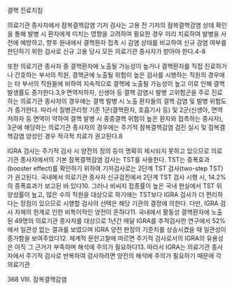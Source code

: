 결핵 진료지침

의료기관 종사자에서 잠복결핵감염 기저 검사는 고용 전 기저의 잠복결핵감염 상태 확인을 통해 발병 시 환자에게 미치는 영향을 고려하여 필요한 경우 미리 치료하여 발병을 사전에 예방하고, 향후 원내에서 결핵환자 접촉 시 감염 상태를 비교하여 신규 감염 여부를 판단하기 위한 검사로 신규 고용 당시 모든 의료기관 종사자가 받아야 한다.4-8

또한 의료기관 종사자 중 결핵환자에 노출될 가능성이 높거나 결핵환자를 직접 진료하거나 간호하는 부서의 직원, 결핵균에 노출될 위험이 높은 검사를 시행하는 직원의 경우에는 타 부서의 직원들에 비하여 지속적으로 결핵에 노출될 가능성이 높고 이로 인해 결핵 발생률도 증가한다.3,9 면역저하자, 신생아 등 결핵 감염시 발병 고위험군을 주로 진료하는 의료기관 종사자의 경우에는 결핵 발병 시 노출 환자들의 결핵 감염 및 발병 위험도가 증가한다. 따라서 질병관리청 기준 1군(결핵환자, 호흡기사 등) 및 2군(신생아, 면역저하자 등 면역이 약하여 결핵 발병 시 중증결핵 위험이 높은 환자와 접촉하는 종사자), 3군에 해당하는 의료기관 종사자의 경우에는 주기적 잠복결핵감염 검진 실시 및 잠복결핵감염 양성인 경우 적극적 치료가 권고된다.8

IGRA 검사는 주기적 검사 시 양전의 정의 등이 명확히 제시되지 못하고 있으므로 의료기관 종사자에서의 기본 잠복결핵감염 검사는 TST를 사용한다. TST는 증폭효과(booster effect)를 확인하기 위하여 기저검사로는 2단계 TST 검사(two-step TST)가 권고된다. 국내에서 의료기관 종사자 신규검진에서 2단계 TST 검사 시행 시, 14.2%의 증폭효과가 보고된 바 있다10. 그러나 비씨지 접종률이 높은 국내 현실에서 TST 위양성률이 높고, 많은 수의 직원을 대상으로 하기에는 TST보다 IGRA 검사가 더 편리하다는 장점이 있으므로 시행할 검사의 선택은 해당 기관의 결정에 의한다. 다만, IGRA 검사 자체의 한계로 인한 비특이적인 양전이 흔하다11. 국내에서 활동성 결핵환자에 노출된 49명의 의료기관 종사자를 대상으로 1년간 매달 IGRA를 추적검사한 연구에서 52%에서 일관성 없는 결과를 보였으며 IGRA 양전 판정의 기준치를 상승시켰을 때 일관성이 증가함을 보여주었다12. 체계적 문헌고찰에 따르면 주기적 검사로서의 IGRA의 유용성은 아직 그 근거가 부족하며 해석에 주의가 필요하다13. 따라서 IGRA는 의료기관 종사자에서 주기적 검사로 반복하여 검사하려면 양전의 해석에 주의가 필요하기 때문에 각 의료기관

<PAGE>368
VIII. 잠복결핵감염
